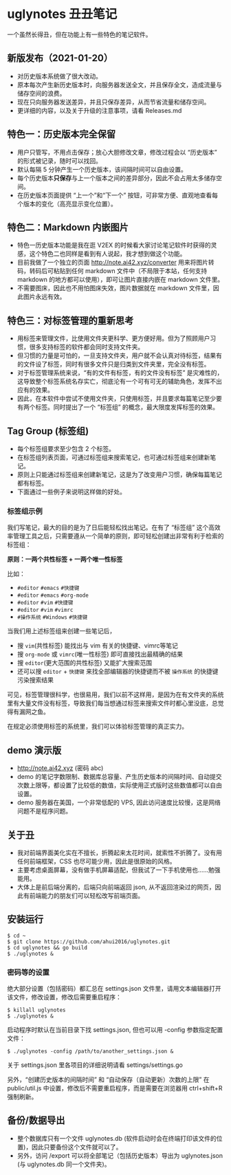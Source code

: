 # uglynotes 丑丑笔记

一个虽然长得丑，但在功能上有一些特色的笔记软件。


## 新版发布（2021-01-20）

- 对历史版本系统做了很大改动。
- 原本每次产生新历史版本时，向服务器发送全文，并且保存全文，造成流量与储存空间的浪费。
- 现在只向服务器发送差异，并且只保存差异，从而节省流量和储存空间。
- 更详细的内容，以及关于升级的注意事项，请看 Releases.md


## 特色一：历史版本完全保留

- 用户只管写，不用点击保存；放心大胆修改文章，修改过程会以 “历史版本” 的形式被记录，随时可以找回。
- 默认每隔 5 分钟产生一个历史版本，该间隔时间可以自由设置。
- 每个历史版本**只保存**与上一个版本之间的差异部分，因此不会占用太多储存空间。
- 在历史版本页面提供 “上一个”和“下一个” 按钮，可非常方便、直观地查看每个版本的变化（高亮显示变化位置）。


## 特色二：Markdown 内嵌图片

- 特色一历史版本功能是我在逛 V2EX 的时候看大家讨论笔记软件时获得的灵感，这个特色二也同样是看到有人说起，我才想到做这个功能。
- 目前我做了一个独立的页面 http://note.ai42.xyz/converter 用来将图片转码，转码后可粘贴到任何 markdown 文件中（不局限于本站，任何支持 markdown 的地方都可以使用），即可让图片直接内嵌在 markdown 文件里。
- 不需要图床，因此也不用怕图床失效，图片数据就在 markdown 文件里，因此图片永远有效。


## 特色三：对标签管理的重新思考

- 用标签来管理文件，比使用文件夹更科学、更方便好用。但为了照顾用户习惯，很多支持标签的软件都会同时支持文件夹。
- 但习惯的力量是可怕的，一旦支持文件夹，用户就不会认真对待标签，结果有的文件设了标签，同时有很多文件只是归类到文件夹里，完全没有标签。
- 对于标签管理系统来说，“有的文件有标签，有的文件没有标签” 是灾难性的，这导致整个标签系统名存实亡，彻底沦有一个可有可无的辅助角色，发挥不出应有的效果。
- 因此，在本软件中尝试不使用文件夹，只使用标签，并且要求每篇笔记至少要有两个标签。同时提出了一个 “标签组” 的概念，最大限度发挥标签的效果。


## Tag Group (标签组)

- 每个标签组要求至少包含 2 个标签。
- 在标签组列表页面，可通过标签组来搜索笔记，也可通过标签组来创建新笔记。
- 原则上只能通过标签组来创建新笔记，这是为了改变用户习惯，确保每篇笔记都有标签。
- 下面通过一些例子来说明这样做的好处。

### 标签组示例

我们写笔记，最大的目的是为了日后能轻松找出笔记。在有了 “标签组” 这个高效率管理工具之后，只需要遵从一个简单的原则，即可轻松创建出非常有利于检索的标签组：

**原则：一两个共性标签 + 一两个唯一性标签**

比如：

- `#editor` `#emacs` `#快捷键`
- `#editor` `#emacs` `#org-mode`
- `#editor` `#vim` `#快捷键`
- `#editor` `#vim` `#vimrc`
- `#操作系统` `#Windows` `#快捷键`

当我们用上述标签组来创建一些笔记后，

- 搜 `vim`(共性标签) 能找出与 vim 有关的快捷键、vimrc等笔记
- 搜 `org-mode` 或 `vimrc`(唯一性标签) 即可直接找出最精确的结果
- 搜 `editor`(更大范围的共性标签) 又能扩大搜索范围
- 还可以搜 `editor` + `快捷键` 来找全部编辑器的快捷键而不被 `操作系统` 的快捷键污染搜索结果

可见，标签管理很科学，也很易用，我们以前不这样用，是因为在有文件夹的系统里有大量文件没有标签，导致我们每当想通过标签来搜索文件时都心里没底，总觉得有漏网之鱼。

在规定必须使用标签的系统里，我们可以体验标签管理的真正实力。


## demo 演示版

- http://note.ai42.xyz (密码 abc)
- demo 的笔记字数限制、数据库总容量、产生历史版本的间隔时间、自动提交次数上限等，都设置了比较低的数值，实际使用正式版时这些数值都可以自由设置。
- demo 服务器在美国，一个非常低配的 VPS, 因此访问速度比较慢，这是网络问题不是程序问题。


## 关于丑

- 我对前端界面美化实在不擅长，折腾起来太花时间，就索性不折腾了。没有用任何前端框架，CSS 也尽可能少用，因此是很原始的风格。
- 主要考虑桌面屏幕，没有做手机屏幕适配，但我试了一下手机使用也……勉强能用。
- 大体上是前后端分离的，后端只向前端返回 json, 从不返回渲染过的网页，因此有前端能力的朋友们可以轻松改写前端页面。


## 安装运行

```
$ cd ~
$ git clone https://github.com/ahui2016/uglynotes.git 
$ cd uglynotes && go build
$ ./uglynotes &
```

### 密码等的设置

绝大部分设置（包括密码）都汇总在 settings.json 文件里，请用文本编辑器打开该文件，修改设置，修改后需要重启程序：

```
$ killall uglynotes
$ ./uglynotes &
```

启动程序时默认在当前目录下找 settings.json, 但也可以用 -config 参数指定配置文件：

```
$ ./uglynotes -config /path/to/another_settings.json &
```

关于 settings.json 里各项目的详细说明请看 settings/settings.go

另外，“创建历史版本的间隔时间” 和 “自动保存（自动更新）次数的上限” 在 public/util.js 中设置，修改后不需要重启程序，而是需要在浏览器用 ctrl+shift+R 强制刷新。


## 备份/数据导出

- 整个数据库只有一个文件 uglynotes.db (软件启动时会在终端打印该文件的位置)，因此只要备份这个文件就可以了。
- 另外，访问 /export 可以将全部笔记（包括历史版本）导出为 uglynotes.json (与 uglynotes.db 同一个文件夹)。
